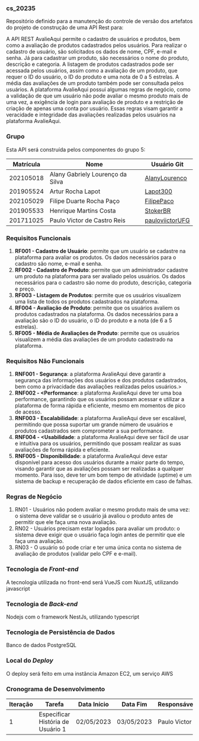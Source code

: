### cs_20235

Repositório definido para a manutenção do controle de versão dos artefatos do projeto de construção de uma API Rest para:

A API REST AvalieAqui permite o cadastro de usuários e produtos, bem como a avaliação de produtos cadastrados pelos usuários. Para realizar o cadastro de usuário, são solicitados os dados de nome, CPF, e-mail e senha. Já para cadastrar um produto, são necessários o nome do produto, descrição e categoria. A listagem de produtos cadastrados pode ser acessada pelos usuários, assim como a avaliação de um produto, que requer o ID do usuário, o ID do produto e uma nota de 0 a 5 estrelas. A média das avaliações de um produto também pode ser consultada pelos usuários. A plataforma AvalieAqui possui algumas regras de negócio, como a validação de que um usuário não pode avaliar o mesmo produto mais de uma vez, a exigência de login para avaliação de produto e a restrição de criação de apenas uma conta por usuário. Essas regras visam garantir a veracidade e integridade das avaliações realizadas pelos usuários na plataforma AvalieAqui.

### Grupo

Esta API será construída pelos componentes do grupo 5:

| Matrícula | Nome                             | Usuário Git                                           |
| --------- | -------------------------------- | ----------------------------------------------------- |
| 202105018 | Alany Gabriely Lourenço da Silva | [AlanyLourenco](https://github.com/AlanyLourenco)     |
| 201905524 | Artur Rocha Lapot                | [Lapot300](https://github.com/Lapot300)               |
| 202105029 | Filipe Duarte Rocha Paço         | [FilipePaco](https://github.com/FilipePaco)           |
| 201905533 | Henrique Martins Costa           | [StokerBR](https://github.com/StokerBR)               |
| 201711025 | Paulo Victor de Castro Reis      | [pauloviictorUFG](https://github.com/pauloviictorUFG) |

### Requisitos Funcionais

1. **RF001 - Cadastro de Usuário**: permite que um usuário se cadastre na plataforma para avaliar os produtos. Os dados necessários para o cadastro são nome, e-mail e senha.
2. **RF002 - Cadastro de Produto**: permite que um administrador cadastre um produto na plataforma para ser avaliado pelos usuários. Os dados necessários para o cadastro são nome do produto, descrição, categoria e preço.
3. **RF003 - Listagem de Produtos**: permite que os usuários visualizem uma lista de todos os produtos cadastrados na plataforma.
4. **RF004 - Avaliação de Produto**: permite que os usuários avaliem os produtos cadastrados na plataforma. Os dados necessários para a avaliação são o ID do usuário, o ID do produto e a nota (de 6 a 5 estrelas).
5. **RF005 - Média de Avaliações de Produto**: permite que os usuários visualizem a média das avaliações de um produto cadastrado na plataforma.

### Requisitos Não Funcionais

1. **RNF001 - Segurança**: a plataforma AvalieAqui deve garantir a segurança das informações dos usuários e dos produtos cadastrados, bem como a privacidade das avaliações realizadas pelos usuários.>
2. **RNF002 - <Performance**: a plataforma AvalieAqui deve ter uma boa performance, garantindo que os usuários possam acessar e utilizar a plataforma de forma rápida e eficiente, mesmo em momentos de pico de acesso.
3. **RNF003 - Escalabilidade**: a plataforma AvalieAqui deve ser escalável, permitindo que possa suportar um grande número de usuários e produtos cadastrados sem comprometer a sua performance.
4. **RNF004 - <Usabilidade**: a plataforma AvalieAqui deve ser fácil de usar e intuitiva para os usuários, permitindo que possam realizar as suas avaliações de forma rápida e eficiente.
5. **RNF005 - Disponibilidade**: a plataforma AvalieAqui deve estar disponível para acesso dos usuários durante a maior parte do tempo, visando garantir que as avaliações possam ser realizadas a qualquer momento. Para isso, deve ter um bom tempo de atividade (uptime) e um sistema de backup e recuperação de dados eficiente em caso de falhas.

### Regras de Negócio

1. RN01 - Usuários não podem avaliar o mesmo produto mais de uma vez: o sistema deve validar se o usuário já avaliou o produto antes de permitir que ele faça uma nova avaliação.
2. RN02 - Usuários precisam estar logados para avaliar um produto: o sistema deve exigir que o usuário faça login antes de permitir que ele faça uma avaliação.
3. RN03 - O usuário só pode criar e ter uma única conta no sistema de avaliação de produtos (validar pelo CPF e e-mail).

### Tecnologia de _Front-end_
A tecnologia utilizada no front-end será VueJS com NuxtJS, utilizando javascript

### Tecnologia de _Back-end_
Nodejs com o framework NestJs, utilizando typescript

### Tecnologia de Persistência de Dados
Banco de dados PostgreSQL

### Local do _Deploy_
O deploy será feito em uma instância Amazon EC2, um serviço AWS

### Cronograma de Desenvolvimento

| Iteração | Tarefa                            | Data Início | Data Fim   | Responsável  | Situação   |
| -------- | --------------------------------- | ----------- | ---------- | ------------ | ---------- |
| 1        | Especificar História de Usuário 1 | 02/05/2023  | 03/05/2023 | Paulo Victor | Programada |
